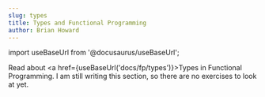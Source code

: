 ```yaml
---
slug: types
title: Types and Functional Programming
author: Brian Howard
---
```

import useBaseUrl from '@docusaurus/useBaseUrl';

Read about <a href={useBaseUrl('docs/fp/types')}>Types in Functional Programming</a>. I am still
writing this section, so there are no exercises to look at yet.
